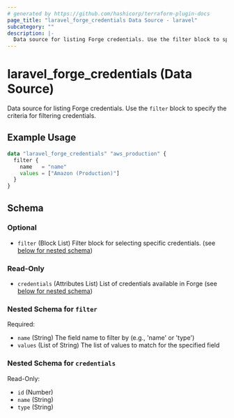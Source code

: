 ```yaml
---
# generated by https://github.com/hashicorp/terraform-plugin-docs
page_title: "laravel_forge_credentials Data Source - laravel"
subcategory: ""
description: |-
  Data source for listing Forge credentials. Use the filter block to specify the criteria for filtering credentials.
---
```


# laravel_forge_credentials (Data Source)

Data source for listing Forge credentials. Use the `filter` block to specify the criteria for filtering credentials.

## Example Usage

```terraform
data "laravel_forge_credentials" "aws_production" {
  filter {
    name   = "name"
    values = ["Amazon (Production)"]
  }
}
```

<!-- schema generated by tfplugindocs -->
## Schema

### Optional

- `filter` (Block List) Filter block for selecting specific credentials. (see [below for nested schema](#nestedblock--filter))

### Read-Only

- `credentials` (Attributes List) List of credentials available in Forge (see [below for nested schema](#nestedatt--credentials))

<a id="nestedblock--filter"></a>
### Nested Schema for `filter`

Required:

- `name` (String) The field name to filter by (e.g., 'name' or 'type')
- `values` (List of String) The list of values to match for the specified field


<a id="nestedatt--credentials"></a>
### Nested Schema for `credentials`

Read-Only:

- `id` (Number)
- `name` (String)
- `type` (String)
